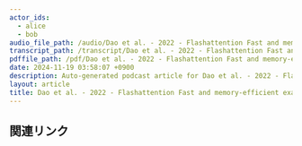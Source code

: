 ```yaml
---
actor_ids:
  - alice
  - bob
audio_file_path: /audio/Dao et al. - 2022 - Flashattention Fast and memory-efficient exact attention with io-awareness.wav.wav
transcript_path: /transcript/Dao et al. - 2022 - Flashattention Fast and memory-efficient exact attention with io-awareness.wav.txt
pdffile_path: /pdf/Dao et al. - 2022 - Flashattention Fast and memory-efficient exact attention with io-awareness.pdf.pdf
date: 2024-11-19 03:58:07 +0900
description: Auto-generated podcast article for Dao et al. - 2022 - Flashattention Fast and memory-efficient exact attention with io-awareness.wav.
layout: article
title: Dao et al. - 2022 - Flashattention Fast and memory-efficient exact attention with io-awareness.wav
---
```


## 関連リンク

